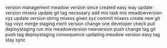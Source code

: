 version management meadow version since created easy way update version mixexs update git tag necessary add mix task mix meadowversion xyz update version string mixexs given xyz commit mixexs create new git tag vxyz merge staging merit version change one developer check pull deploystaging run mix meadowversion newversion push change tag git push tag deploystaging consequence updating meadow version easy tag stay sync
